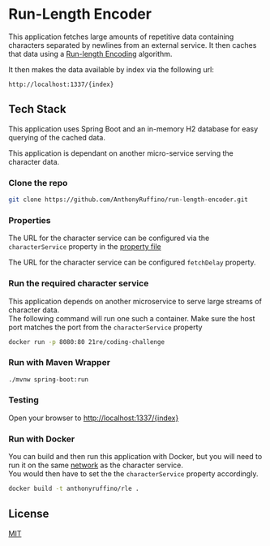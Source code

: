 # Run-Length Encoder

This application fetches large amounts of repetitive data containing characters separated by newlines from an external service. It then caches that data using a [Run-length Encoding](https://en.wikipedia.org/wiki/Run-length_encoding) algorithm.  

It then makes the data available by index via the following url:  

```http://localhost:1337/{index}```



## Tech Stack
This application uses Spring Boot and an in-memory H2 database for easy querying of the cached data.  

This application is dependant on another micro-service serving the character data.  


### Clone the repo

```bash
git clone https://github.com/AnthonyRuffino/run-length-encoder.git
```

### Properties
The URL for the character service can be configured via the ```characterService``` property in the [property file](src/main/resources/application.properties)  

The URL for the character service can be configured ```fetchDelay``` property.

### Run the required character service
This application depends on another microservice to serve large streams of character data.  
The following command will run one such a container.  Make sure the host port matches the port from the ```characterService``` property
```bash
docker run -p 8080:80 21re/coding-challenge
```


### Run with Maven Wrapper

```bash
./mvnw spring-boot:run
```

### Testing
Open your browser to [http://localhost:1337/{index}](http://localhost:1337/1)

### Run with Docker
You can build and then run this application with Docker, but you will need to run it on the same [network](https://docs.docker.com/network/) as the character service.  
You would then have to set the the ```characterService``` property accordingly.

```bash
docker build -t anthonyruffino/rle .
```



## License
[MIT](https://choosealicense.com/licenses/mit/)
